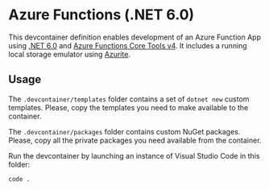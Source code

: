 # Azure Functions (.NET 6.0)

This devcontainer definition enables development of an Azure Function App
using [.NET 6.0](https://devblogs.microsoft.com/dotnet/announcing-net-6/) and [Azure Functions Core Tools v4](https://azure.microsoft.com/fr-fr/updates/generally-available-azure-functions-runtime-40/). It includes a running local storage emulator using
[Azurite](https://docs.microsoft.com/en-us/azure/storage/common/storage-use-azurite?tabs=visual-studio).

## Usage

The `.devcontainer/templates` folder contains a set of `dotnet new` custom templates.
Please, copy the templates you need to make available to the container.

The `.devcontainer/packages` folder contains custom NuGet packages.
Please, copy all the private packages you need available from the container.
 
Run the devcontainer by launching an instance of Visual Studio Code in this folder:

```pwsh
code .
```

